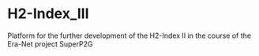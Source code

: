 # H2-Index_III

Platform for the further development of the H2-Index II in the course of the Era-Net project SuperP2G